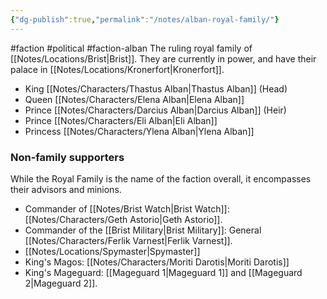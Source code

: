 ```yaml
---
{"dg-publish":true,"permalink":"/notes/alban-royal-family/"}
---
```


#faction #political #faction-alban 
The ruling royal family of [[Notes/Locations/Brist\|Brist]]. They are currently in power, and have their palace in [[Notes/Locations/Kronerfort\|Kronerfort]]. 

- King [[Notes/Characters/Thastus Alban\|Thastus Alban]] (Head)
- Queen [[Notes/Characters/Elena Alban\|Elena Alban]]
- Prince [[Notes/Characters/Darcius Alban\|Darcius Alban]] (Heir)
- Prince [[Notes/Characters/Eli Alban\|Eli Alban]]
- Princess [[Notes/Characters/Ylena Alban\|Ylena Alban]]

### Non-family supporters
While the Royal Family is the name of the faction overall, it encompasses their advisors and minions.
- Commander of [[Notes/Brist Watch\|Brist Watch]]: [[Notes/Characters/Geth Astorio\|Geth Astorio]].
- Commander of the [[Brist Military\|Brist Military]]: General [[Notes/Characters/Ferlik Varnest\|Ferlik Varnest]].
- [[Notes/Locations/Spymaster\|Spymaster]]
- King's Magos: [[Notes/Characters/Moriti Darotis\|Moriti Darotis]]
- King's Mageguard: [[Mageguard 1\|Mageguard 1]] and [[Mageguard 2\|Mageguard 2]].


